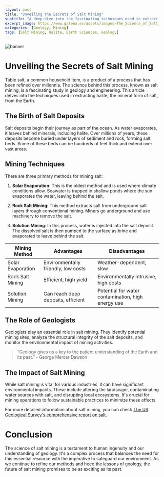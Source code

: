 ```yaml
---
layout: post
title: "Unveiling the Secrets of Salt Mining"
subtitle: "A deep-dive into the fascinating techniques used to extract halite from the Earth"
excerpt_image: https://www.galena.es/assets/images/The_Science_of_Salt_Mining.png
categories: [Geology, Mining]
tags: [Salt Mining, Halite, Earth Sciences, Geology]
---
```


![banner](https://www.galena.es/assets/images/The_Science_of_Salt_Mining.png "An underground salt mine showcasing workers using modern mining equipment to extract halite, with layers of rock salt visible in the background, illustrating the techniques of salt mining.")

# Unveiling the Secrets of Salt Mining

Table salt, a common household item, is a product of a process that has been refined over millennia. The science behind this process, known as salt mining, is a fascinating study in geology and engineering. This article delves into the techniques used in extracting halite, the mineral form of salt, from the Earth.

## The Birth of Salt Deposits

Salt deposits begin their journey as part of the ocean. As water evaporates, it leaves behind minerals, including halite. Over millions of years, these deposits become buried under layers of sediment and rock, forming salt beds. Some of these beds can be hundreds of feet thick and extend over vast areas.

## Mining Techniques

There are three primary methods for mining salt: 

1. **Solar Evaporation**: This is the oldest method and is used where climate conditions allow. Seawater is trapped in shallow ponds where the sun evaporates the water, leaving behind the salt.

2. **Rock Salt Mining**: This method extracts salt from underground salt layers through conventional mining. Miners go underground and use machinery to remove the salt.

3. **Solution Mining**: In this process, water is injected into the salt deposit. The dissolved salt is then pumped to the surface as brine and evaporated to leave behind the salt.

| Mining Method  | Advantages | Disadvantages |
|----------------|------------|---------------|
| Solar Evaporation | Environmentally friendly, low costs | Weather-dependent, slow |
| Rock Salt Mining | Efficient, high yield | Environmentally intrusive, high costs |
| Solution Mining | Can reach deep deposits, efficient | Potential for water contamination, high energy use |

## The Role of Geologists

Geologists play an essential role in salt mining. They identify potential mining sites, analyze the structural integrity of the salt deposits, and monitor the environmental impact of mining activities. 

> "Geology gives us a key to the patient understanding of the Earth and its past." - George Mercer Dawson

## The Impact of Salt Mining

While salt mining is vital for various industries, it can have significant environmental impacts. These include altering the landscape, contaminating water sources with salt, and disrupting local ecosystems. It's crucial for mining operations to follow sustainable practices to minimize these effects.

For more detailed information about salt mining, you can check [The US Geological Survey's comprehensive report on salt.](https://pubs.usgs.gov/periodicals/mcs2020/mcs2020-salt.pdf)

# Conclusion

The science of salt mining is a testament to human ingenuity and our understanding of geology. It's a complex process that balances the need for this essential resource with the imperative to safeguard our environment. As we continue to refine our methods and heed the lessons of geology, the future of salt mining promises to be as exciting as its past.